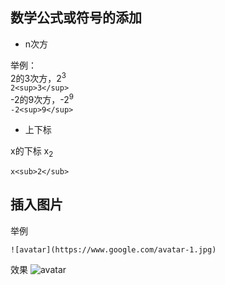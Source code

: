 ## 数学公式或符号的添加
- n次方   

举例：     
2的3次方，2<sup>3</sup>      
`2<sup>3</sup>`     
-2的9次方，-2<sup>9</sup>     
`-2<sup>9</sup>`      

- 上下标

x的下标 x<sub>2</sub>

```
x<sub>2</sub>
```


## 插入图片
举例
```
![avatar](https://www.google.com/avatar-1.jpg) 
```
效果
![avatar](https://aliyun-lc-upload.oss-cn-hangzhou.aliyuncs.com/aliyun-lc-upload/uploads/2018/07/25/question_11.jpg) 

